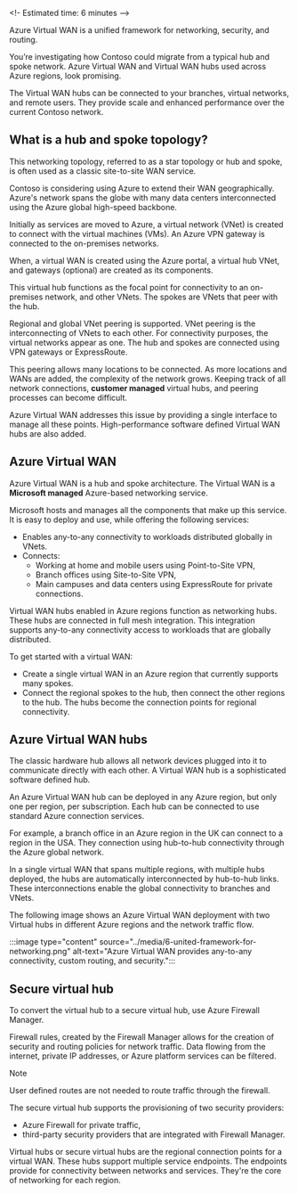 <!- Estimated time: 6 minutes -->

Azure Virtual WAN is a unified framework for networking, security, and routing.

You’re investigating how Contoso could migrate from a typical hub and spoke network. Azure Virtual WAN and Virtual WAN hubs used across Azure regions, look promising.

The Virtual WAN hubs can be connected to your branches, virtual networks, and remote users. They provide scale and enhanced performance over the current Contoso network.

## What is a hub and spoke topology?

This networking topology, referred to as a star topology or hub and spoke, is often used as a classic site-to-site WAN service.

Contoso is considering using Azure to extend their WAN geographically. Azure's network spans the globe with many data centers interconnected using the Azure global high-speed backbone.

Initially as services are moved to Azure, a virtual network (VNet) is created to connect with the virtual machines (VMs). An Azure VPN gateway is connected to the on-premises networks.

When, a virtual WAN is created using the Azure portal, a virtual hub VNet, and gateways (optional) are created as its components.

This virtual hub functions as the focal point for connectivity to an on-premises network, and other VNets. The spokes are VNets that peer with the hub.

Regional and global VNet peering is supported. VNet peering is the interconnecting of VNets to each other. For connectivity purposes, the virtual networks appear as one. The hub and spokes are connected using VPN gateways or ExpressRoute.

 This peering allows many locations to be connected. As more locations and WANs are added, the complexity of the network grows. Keeping track of all network connections, **customer managed** virtual hubs, and peering processes can become difficult.

Azure Virtual WAN addresses this issue by providing a single interface to manage all these points. High-performance software defined Virtual WAN hubs are also added.

## Azure Virtual WAN

Azure Virtual WAN is a hub and spoke architecture. The Virtual WAN is a **Microsoft managed** Azure-based networking service.

Microsoft hosts and manages all the components that make up this service.  It is easy to deploy and use, while offering the following services:

- Enables any-to-any connectivity to workloads distributed globally in VNets.
- Connects:
  - Working at home and mobile users using Point-to-Site VPN,
  - Branch offices using Site-to-Site VPN,
  - Main campuses and data centers using ExpressRoute for private connections.

Virtual WAN hubs enabled in Azure regions function as networking hubs. These hubs are connected in full mesh integration. This integration supports any-to-any connectivity access to workloads that are globally distributed.

To get started with a virtual WAN:

- Create a single virtual WAN in an Azure region that currently supports many spokes.
- Connect the regional spokes to the hub, then connect the other regions to the hub. The hubs become the connection points for regional connectivity.

## Azure Virtual WAN hubs

The classic hardware hub allows all network devices plugged into it to communicate directly with each other. A Virtual WAN hub is a sophisticated software defined hub.

An Azure Virtual WAN hub can be deployed in any Azure region, but only one per region, per subscription. Each hub can be connected to use standard Azure connection services.

For example, a branch office in an Azure region in the UK can connect to a region in the USA. They connection using hub-to-hub connectivity through the Azure global network.

In a single virtual WAN that spans multiple regions, with multiple hubs deployed, the hubs are automatically interconnected by hub-to-hub links. These interconnections enable the global connectivity to branches and VNets.

The following image shows an Azure Virtual WAN deployment with two Virtual hubs in different Azure regions and the network traffic flow.

:::image type="content" source="../media/6-united-framework-for-networking.png" alt-text="Azure Virtual WAN provides any-to-any connectivity, custom routing, and security.":::

## Secure virtual hub

To convert the virtual hub to a secure virtual hub, use Azure Firewall Manager.

Firewall rules, created by the Firewall Manager allows for the creation of security and routing policies for network traffic. Data flowing from the internet, private IP addresses, or Azure platform services can be filtered.

>[!NOTE]
> User defined routes are not needed to route traffic through the firewall.

The secure virtual hub supports the provisioning of two security providers:

- Azure Firewall for private traffic,
- third-party security providers that are integrated with Firewall Manager.

Virtual hubs or secure virtual hubs are the regional connection points for a virtual WAN. These hubs support multiple service endpoints. The endpoints provide for connectivity between networks and services. They're the core of networking for each region.
